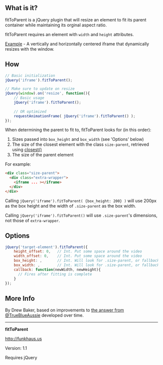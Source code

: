 ## What is it?

fitToParent is a jQuery plugin that will resize an element to fit its parent container while maintaining its orginal aspect ratio.

fitToParent requires an element with `width` and `height` attributes.

[Example](http://codepen.io/SaFrMo/pen/eBORPa) - A vertically and horizontally centered iframe that dynamically resizes with the window.

## How

```js
// Basic initialization
jQuery('iframe').fitToParent();

// Make sure to update on resize
jQuery(window).on('resize', function(){
    // Basic usage
    jQuery('iframe').fitToParent();
    
    // OR optimized
    requestAnimationFrame( jQuery('iframe').fitToParent() );
});
```

When determining the parent to fit to, fitToParent looks for (in this order):

1. Sizes passed into `box_height` and `box_width` (see 'Options' below)
1. The size of the closest element with the class `size-parent`, retrieved using [closest()](https://api.jquery.com/closest/)
1. The size of the parent element

For example:

```html
<div class="size-parent">
  <div class="extra-wrapper">
    <iframe ... ></iframe>
  </div>
</div>
```

Calling `jQuery('iframe').fitToParent( {box_height: 200} )` will use 200px as the box height and the width of `.size-parent` as the box width.

Calling `jQuery('iframe').fitToParent()` will use `.size-parent`'s dimensions, not those of `extra-wrapper`.

## Options
```js
jQuery('target-element').fitToParent({
    height_offset: 0,   // Int. Put some space around the video
    width_offset: 0,    // Int. Put some space around the video
    box_height: ,       // Int. Will look for .size-parent, or fallback to parent size
    box_width: ,        // Int. Will look for .size-parent, or fallback to parent size
    callback: function(newWidth, newHeight){
      // Fires after fitting is complete
    }
});
```

## More Info
By Drew Baker, based on improvements to [the answer from @TrueBlueAussie](http://stackoverflow.com/questions/18838963/proportionally-scale-iframe-to-fit-in-a-div-using-jquery) developed over time.

--------

__fitToParent__

http://funkhaus.us

Version: 1.1

Requires jQuery
